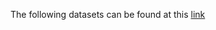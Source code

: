 The following datasets can be found at this [link](https://drive.google.com/drive/folders/1xLUmnF9virx1hkezU6em34DUuDFgMRt0?usp=sharing)
